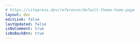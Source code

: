 ```yaml
---
# https://vitepress.dev/reference/default-theme-home-page
layout: doc
editLink: false
lastUpdated: false
isNoComment: true
isNoBackBtn: true
---
```


<!-- 之所以将代码写在 md 里面，而非单独封装为 Vue 组件，因为 aside 不会动态刷新，参考 https://github.com/vuejs/vitepress/issues/2686 -->
<template v-for="post in curPosts" :key="post.url">
  <h2 :id="post.title" class="post-title">
    <a :href="post.url">{{ post.title }}</a>
    <a
      class="header-anchor"
      :href="`#${post.title}`"
      :aria-label="`Permalink to &quot;${post.title}&quot;`"
      >​</a
    >
    <div class="post-date hollow-text source-han-serif">{{ post.date.string }}</div>
  </h2>
  <div v-if="post.excerpt" v-html="post.excerpt"></div>
</template>

<!-- <Pagination /> -->
<div class="pagination-container">
  <t-pagination
    v-model="current"
    v-model:pageSize="pageSize"
    :total="total"
    size="small"
    :showPageSize="false"
    :showPageNumber="!isMobile()"
    :showJumper="isMobile()"
    @current-change="onCurrentChange"
  />
</div>

<script lang="ts" setup>
import { ref, computed } from "vue";
import { useRoute, useRouter } from "vitepress";
// 非 Vue 组件需要手动引入
import {
	MessagePlugin,
	PaginationProps,
	Pagination as TPagination,
} from "tdesign-vue-next";

import { data as posts } from "./.vitepress/theme/posts.data.mts";
import { isMobile } from "./.vitepress/theme/utils/mobile.ts";

const route = useRoute();

const getPage = () => {
  const search = route.query
  const searchParams = new URLSearchParams(search);

  return Number(searchParams.get("page") || "1");
}

const current = ref(getPage())
const pageSize = ref(10);
const total = ref(posts.length);

// 在首页有page参数时，从NAV跳转到当前页，清空了参数，但没有刷新页面内容的问题，需要手动更新current
const router = useRouter();
router.onAfterRouteChange = (to) => {
  current.value = getPage();
}

const curPosts = computed(() => {
	return posts.slice(
		(current.value - 1) * pageSize.value,
		current.value * pageSize.value
	);
});

const onCurrentChange: PaginationProps["onCurrentChange"] = (
	index,
	pageInfo
) => {
	// MessagePlugin.success(`转到第${index}页`);

	const url = new URL(window.location as any);
	url.searchParams.set("page", index.toString());
	window.history.replaceState({}, "", url);

	window.scrollTo({
		top: 0,
	});
};
</script>
<style lang="scss" scoped>
/* 去掉.vp-doc li + li 的 margin-top */
.pagination-container {
	margin-top: 60px;

	:deep(li) {
		margin-top: 0px;
	}
}

.mr-2 {
	margin-right: 2px;
}

.post-title {
	margin-bottom: 6px;
	margin-top: 60px;
	border-top: 0px;
	position: relative;
	top: 0;
	left: 0;

	> a {
		font-weight: 400;
	}

	.post-date {
		position: absolute;
		top: 10px;
		left: -10px;

		z-index: -1;
		opacity: .16;
		font-size: 55px;
		font-weight: 700;
	}

	@media (max-width: 425px) {
		.post-date {
			font-size: 60px !important;
		}
	}
	
	&:first-child {
		margin-top: 20px;
	}
}

.hollow-text {
  
  /* 设置文本颜色为透明 */
  color: var(--vp-c-bg);
  
	-webkit-text-stroke: 1px var(--vp-c-text-1);
}
</style>